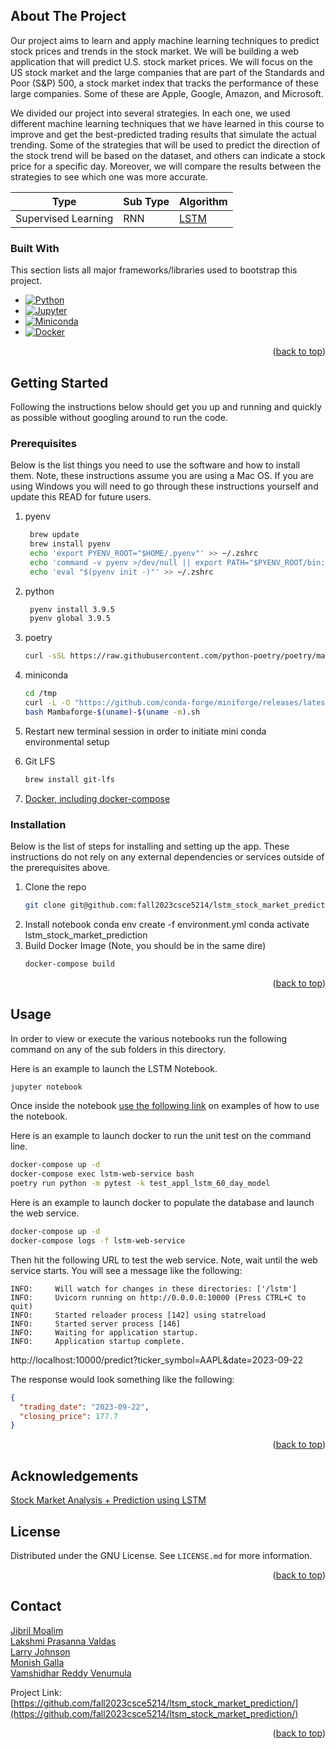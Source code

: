 <!-- ABOUT THE PROJECT -->

## About The Project

Our project aims to learn and apply machine learning techniques to predict stock prices and trends in the stock market.
We will be building a web application that will predict U.S. stock market prices. We will focus on the US stock market
and the large companies that are part of the Standards and Poor (S&P) 500, a stock market index that tracks the
performance of these large companies. Some of these are Apple, Google, Amazon, and Microsoft.

We divided our project into several strategies. In each one, we used different machine learning techniques that we have
learned in this course to improve and get the best-predicted trading results that simulate the actual trending. Some of
the strategies that will be used to predict the direction of the stock trend will be based on the dataset, and others
can indicate a stock price for a specific day. Moreover, we will compare the results between the strategies to see which
one was more accurate.

| Type                | Sub Type       | Algorithm                                         |
|---------------------|----------------|---------------------------------------------------|
| Supervised Learning | RNN              | [LSTM](docker/lstm/lstm_stock_market_prediction/) |

### Built With

This section lists all major frameworks/libraries used to bootstrap this project.

* [![Python][Python.org]][Python-url]
* [![Jupyter][Jupyter.org]][Jupyter-url]
* [![Miniconda][Miniconda.com]][Miniconda-url]
* [![Docker][Docker.com]][Docker-url]

<p align="right">(<a href="#readme-top">back to top</a>)</p>

<!-- GETTING STARTED -->

## Getting Started

Following the instructions below should get you up and running and quickly as possible without googling around to run
the code.

### Prerequisites

Below is the list things you need to use the software and how to install them. Note, these instructions assume you are
using a Mac OS. If you are using Windows you will need to go through these instructions yourself and update this READ
for future users.

1. pyenv
   ```sh
    brew update
    brew install pyenv
    echo 'export PYENV_ROOT="$HOME/.pyenv"' >> ~/.zshrc
    echo 'command -v pyenv >/dev/null || export PATH="$PYENV_ROOT/bin:$PATH"' >> ~/.zshrc
    echo 'eval "$(pyenv init -)"' >> ~/.zshrc
   ```
2. python
   ```sh
    pyenv install 3.9.5   
    pyenv global 3.9.5 
   ```

3. poetry
   ```sh
   curl -sSL https://raw.githubusercontent.com/python-poetry/poetry/master/get-poetry.py | python -
   ```

4. miniconda
   ```sh
   cd /tmp
   curl -L -O "https://github.com/conda-forge/miniforge/releases/latest/download/Mambaforge-$(uname)-$(uname -m).sh"
   bash Mambaforge-$(uname)-$(uname -m).sh
   ```

5. Restart new terminal session in order to initiate mini conda environmental setup

6. Git LFS
   ```sh
   brew install git-lfs
   ```

7. [Docker, including docker-compose](https://docs.docker.com/engine/install/)

### Installation

Below is the list of steps for installing and setting up the app. These instructions do not rely on any external
dependencies or services outside of the prerequisites above.

1. Clone the repo
   ```sh
   git clone git@github.com:fall2023csce5214/lstm_stock_market_prediction.git
   ```
2. Install notebook
   conda env create -f environment.yml
   conda activate lstm_stock_market_prediction
3. Build Docker Image (Note, you should be in the same dire)
   ```sh
   docker-compose build
   ```
<p align="right">(<a href="#readme-top">back to top</a>)</p>



<!-- USAGE EXAMPLES -->

## Usage

In order to view or execute the various notebooks run the following command on any of the sub folders in this directory.

Here is an example to launch the LSTM Notebook.

```sh
jupyter notebook
```

Once inside the
notebook [use the following link](https://jupyter-notebook.readthedocs.io/en/stable/examples/Notebook/Running%20Code.html)
on examples of how to use the notebook.

Here is an example to launch docker to run the unit test on the command line.

```sh
docker-compose up -d
docker-compose exec lstm-web-service bash
poetry run python -m pytest -k test_appl_lstm_60_day_model
```

Here is an example to launch docker to populate the database and launch the web service.
```sh
docker-compose up -d
docker-compose logs -f lstm-web-service
```

Then hit the following URL to test the web service.  Note, wait until the web service starts.  You will see a message like the following:
```
INFO:     Will watch for changes in these directories: ['/lstm']
INFO:     Uvicorn running on http://0.0.0.0:10000 (Press CTRL+C to quit)
INFO:     Started reloader process [142] using statreload
INFO:     Started server process [146]
INFO:     Waiting for application startup.
INFO:     Application startup complete.
```


http://localhost:10000/predict?ticker_symbol=AAPL&date=2023-09-22

The response would look something like the following:
```json
{
  "trading_date": "2023-09-22",
  "closing_price": 177.7
}
```

<p align="right">(<a href="#readme-top">back to top</a>)</p>

<!-- ACKNOWLEDGEMENTS -->

## Acknowledgements

[Stock Market Analysis + Prediction using LSTM](https://www.kaggle.com/code/faressayah/stock-market-analysis-prediction-using-lstm/notebook)

<!-- LICENSE -->

## License

Distributed under the GNU License. See `LICENSE.md` for more information.

<p align="right">(<a href="#readme-top">back to top</a>)</p>

<!-- CONTACT -->

## Contact

[Jibril Moalim](mailto:Jibrilmoalim@gmail.com)
<br>
[Lakshmi Prasanna Valdas](mailto:lakshmiprasannavaldas@my.unt.edu)
<br>
[Larry Johnson](mailto:johnson.larry.l@gmail.com)
<br>
[Monish Galla](mailto:monishgalla@my.unt.edu)
<br>
[Vamshidhar Reddy Venumula](vamshidharreddyvenumula@my.unt.edu)
<br>

Project Link: [https://github.com/fall2023csce5214/ltsm_stock_market_prediction/](https://github.com/fall2023csce5214/ltsm_stock_market_prediction/)

<p align="right">(<a href="#readme-top">back to top</a>)</p>

<!-- MARKDOWN LINKS & IMAGES -->
<!-- https://www.markdownguide.org/basic-syntax/#reference-style-links -->

[Jupyter-url]:https://jupyter.org

[Jupyter.org]:https://img.shields.io/badge/Jupyter-F37626.svg?&style=for-the-badge&logo=Jupyter&logoColor=white

[Python-url]:https://python.org

[Python.org]:https://img.shields.io/badge/Python-3776AB?style=for-the-badge&logo=python&logoColor=white

[Miniconda-url]:https://docs.conda.io/

[Miniconda.com]:https://img.shields.io/badge/conda-342B029.svg?&style=for-the-badge&logo=anaconda&logoColor=white

[Docker-url]:https://www.docker.com/

[Docker.com]:https://img.shields.io/badge/docker-%230db7ed.svg?style=for-the-badge&logo=docker&logoColor=white
